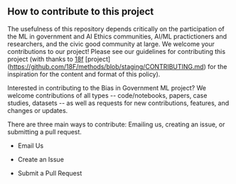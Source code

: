 ## How to contribute to this project

The usefulness of this repository depends critically on the participation of the ML in government and AI Ethics communities, AI/ML practictioners and researchers, and the civic good community at large. We welcome your contributions to our project!  Please see our guidelines for contributing this project (with thanks to [18f](https://18f.gsa.gov) [project] (https://github.com/18F/methods/blob/staging/CONTRIBUTING.md) for the inspiration for the content and format of this policy). 

Interested in contributing to the Bias in Government ML project? We welcome contributions of all types -- code/notebooks, papers, case studies, datasets -- as well as requests for new contributions, features, and changes or updates.  

There are three main ways to contribute: Emailing us, creating an issue, or submitting a pull request.

* Email Us

* Create an Issue

* Submit a Pull Request

